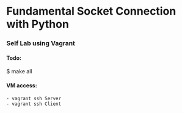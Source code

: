 # Fundamental Socket Connection with Python

### Self Lab using Vagrant

#### Todo:
$ make all

#### VM access:
    - vagrant ssh Server
    - vagrant ssh Client

